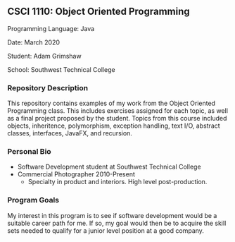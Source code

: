 ## CSCI 1110: Object Oriented Programming

<p> Programming Language: Java </p>
<p>Date: March 2020 </p>
<p>Student: Adam Grimshaw </p>
<p>School: Southwest Technical College </p>

### Repository Description

This repository contains examples of my work from the Object Oriented Programming class. This includes exercises assigned for each topic, as well as a final project proposed by the student. Topics from this course included objects, inheritence, polymorphism, exception handling, text I/O, abstract classes, interfaces, JavaFX, and recursion. 

### Personal Bio

- Software Development student at Southwest Technical College
- Commercial Photographer 2010-Present
  - Specialty in product and interiors. High level post-production.

### Program Goals

My interest in this program is to see if software development would be a suitable career path for me. If so, my goal would then be to acquire the skill sets needed to qualify for a junior level position at a good company.

